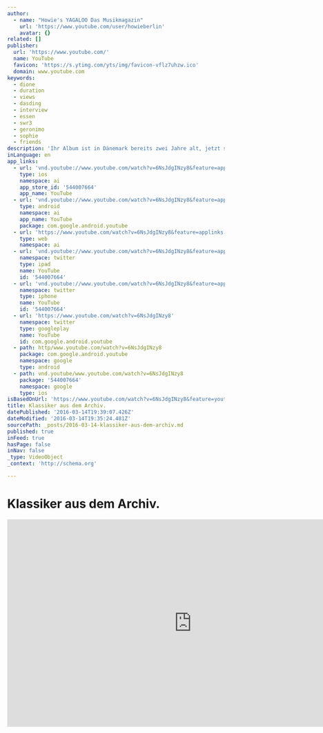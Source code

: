 ```yaml
---
author:
  - name: "Howie's YAGALOO Das Musikmagazin"
    url: 'https://www.youtube.com/user/howieberlin'
    avatar: {}
related: []
publisher:
  url: 'https://www.youtube.com/'
  name: YouTube
  favicon: 'https://s.ytimg.com/yts/img/favicon-vflz7uhzw.ico'
  domain: www.youtube.com
keywords:
  - dione
  - duration
  - views
  - dasding
  - interview
  - essen
  - swr3
  - geronimo
  - sophie
  - friends
description: 'Ihr Album ist in Dänemark bereits zwei Jahre alt, jetzt startet AURA DIONE auch in Deutschland durch.'
inLanguage: en
app_links:
  - url: 'vnd.youtube://www.youtube.com/watch?v=6NsJdgINzy8&feature=applinks'
    type: ios
    namespace: ai
    app_store_id: '544007664'
    app_name: YouTube
  - url: 'vnd.youtube://www.youtube.com/watch?v=6NsJdgINzy8&feature=applinks'
    type: android
    namespace: ai
    app_name: YouTube
    package: com.google.android.youtube
  - url: 'https://www.youtube.com/watch?v=6NsJdgINzy8&feature=applinks'
    type: web
    namespace: ai
  - url: 'vnd.youtube://www.youtube.com/watch?v=6NsJdgINzy8&feature=applinks'
    namespace: twitter
    type: ipad
    name: YouTube
    id: '544007664'
  - url: 'vnd.youtube://www.youtube.com/watch?v=6NsJdgINzy8&feature=applinks'
    namespace: twitter
    type: iphone
    name: YouTube
    id: '544007664'
  - url: 'https://www.youtube.com/watch?v=6NsJdgINzy8'
    namespace: twitter
    type: googleplay
    name: YouTube
    id: com.google.android.youtube
  - path: http/www.youtube.com/watch?v=6NsJdgINzy8
    package: com.google.android.youtube
    namespace: google
    type: android
  - path: vnd.youtube/www.youtube.com/watch?v=6NsJdgINzy8
    package: '544007664'
    namespace: google
    type: ios
isBasedOnUrl: 'https://www.youtube.com/watch?v=6NsJdgINzy8&feature=youtu.be'
title: Klassiker aus dem Archiv.
datePublished: '2016-03-14T19:39:07.426Z'
dateModified: '2016-03-14T19:35:24.481Z'
sourcePath: _posts/2016-03-14-klassiker-aus-dem-archiv.md
published: true
inFeed: true
hasPage: false
inNav: false
_type: VideoObject
_context: 'http://schema.org'

---
```

# Klassiker aus dem Archiv.

<iframe src="https://cdn.embedly.com/widgets/media.html?src=https%3A%2F%2Fwww.youtube.com%2Fembed%2F6NsJdgINzy8%3Ffeature%3Doembed&amp;url=https%3A%2F%2Fwww.youtube.com%2Fwatch%3Fv%3D6NsJdgINzy8%26feature%3Dyoutu.be&amp;image=https%3A%2F%2Fi.ytimg.com%2Fvi%2F6NsJdgINzy8%2Fhqdefault.jpg&amp;key=b7d04c9b404c499eba89ee7072e1c4f7&amp;type=text%2Fhtml&amp;schema=youtube" width="854" height="480" scrolling="no" frameborder="0" allowfullscreen="allowfullscreen" style=""></iframe>